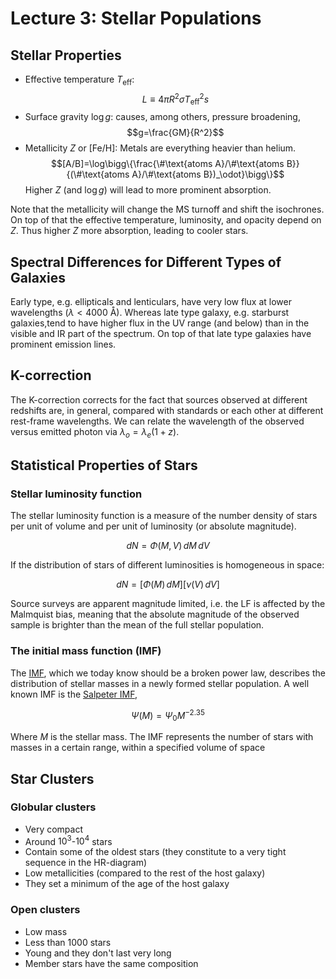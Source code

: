 # Lecture 3: Stellar Populations 

## Stellar Properties

- Effective temperature $T_\text{eff}$: $$L\equiv 4\pi R^2\sigma T_\text{eff}^2s$$
- Surface gravity $\log g$: causes, among others, pressure broadening, $$g=\frac{GM}{R^2}$$
- Metallicity $Z$ or $[\text{Fe}/\text{H}]$: Metals are everything heavier than helium. $$[A/B]=\log\bigg\{\frac{\#\text{atoms A}/\#\text{atoms B}}{(\#\text{atoms A}/\#\text{atoms B})_\odot}\bigg\}$$ Higher $Z$ (and $\log g$) will lead to more prominent absorption. 

Note that the metallicity will change the MS turnoff and shift the isochrones. On top of that the effective temperature, luminosity, and opacity depend on $Z$. Thus higher $Z$ more absorption, leading to cooler stars.

## Spectral Differences for Different Types of Galaxies

Early type, e.g. ellipticals and lenticulars, have very low flux at lower wavelengths ($\lambda < 4000\ \text{\AA}$). Whereas late type galaxy, e.g. starburst galaxies,tend to have higher flux in the UV range (and below) than in the visible and IR part of the spectrum. On top of that late type galaxies have prominent emission lines.

## K-correction

The K-correction corrects for the fact that sources observed at different redshifts are, in general, compared with standards or each other at different rest-frame wavelengths. We can relate the wavelength of the observed versus emitted photon via $\lambda_o=\lambda_e(1+z)$.

## Statistical Properties of Stars

### Stellar luminosity function

The stellar luminosity function is a measure of the number density of stars per unit of volume and per unit of luminosity (or absolute magnitude).

$$dN=\Phi(M, V)\,dM\,dV$$

If the distribution of stars of different luminosities is homogeneous in space:

$$dN=[\Phi(M)\,dM][\nu(V)\,dV]$$

Source surveys are apparent magnitude limited, i.e. the LF is affected by the Malmquist bias, meaning that the absolute magnitude of the observed sample is brighter than the mean of the full stellar population.

### The initial mass function (IMF)

The [IMF](https://www.astro.caltech.edu/~george/ay20/Ay20-Lec17x.pdf), which we today know should be a broken power law, describes the distribution of stellar masses in a newly formed stellar population. A well known IMF is the [Salpeter IMF](http://astro1.physics.utoledo.edu/~megeath/ph6820/lecture12_eqn.pdf),

$$\Psi(M)=\Psi_0M^{-2.35}$$

Where $M$ is the stellar mass. The IMF represents the number of stars with masses in a certain range, within a specified volume of space

## Star Clusters

### Globular clusters

- Very compact
- Around $10^3$-$10^4$ stars
- Contain some of the oldest stars (they constitute to a very tight sequence in the HR-diagram)
- Low metallicities (compared to the rest of the host galaxy)
- They set a minimum of the age of the host galaxy

### Open clusters

- Low mass
- Less than 1000 stars
- Young and they don't last very long
- Member stars have the same composition
